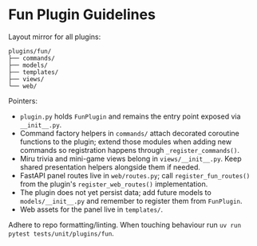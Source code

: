 # Fun Plugin Guidelines

Layout mirror for all plugins:

```
plugins/fun/
├── commands/
├── models/
├── templates/
├── views/
└── web/
```

Pointers:

- `plugin.py` holds `FunPlugin` and remains the entry point exposed via `__init__.py`.
- Command factory helpers in `commands/` attach decorated coroutine functions to the plugin; extend those modules when adding new commands so registration happens through `_register_commands()`.
- Miru trivia and mini-game views belong in `views/__init__.py`. Keep shared presentation helpers alongside them if needed.
- FastAPI panel routes live in `web/routes.py`; call `register_fun_routes()` from the plugin's `register_web_routes()` implementation.
- The plugin does not yet persist data; add future models to `models/__init__.py` and remember to register them from `FunPlugin`.
- Web assets for the panel live in `templates/`.

Adhere to repo formatting/linting. When touching behaviour run `uv run pytest tests/unit/plugins/fun`.
